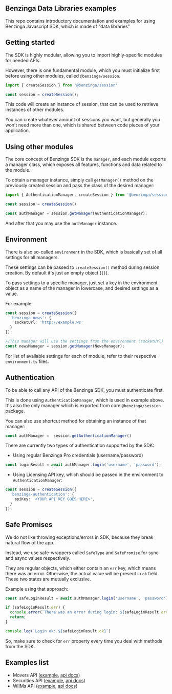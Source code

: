## Benzinga Data Libraries examples

This repo contains introductory documentation and examples for using Benzinga Javascript SDK, which is made of "data libraries"

## Getting started

The SDK is highly modular, allowing you to import highly-specific modules for needed APIs.

However, there is one fundamental module, which you must initialize first before using other modules, called `@benzinga/session`.

```ts
import { createSession } from '@benzinga/session'

const session = createSession();
```

This code will create an instance of session, that can be used to retrieve instances of other modules.

You can create whatever amount of sessions you want, but generally you won't need more than one, which is shared between code pieces of your application.

## Using other modules

The core concept of Benzinga SDK is the `manager`, and each module exports a manager class, which exposes all features, functions and data related to the module.

To obtain a manager instance, simply call `getManager()` method on the previously created session and pass the class of the desired manager:

```ts
import { AuthenticationManager, createSession } from '@benzinga/session';

const session = createSession()

const authManager = session.getManager(AuthenticationManager);
```

And after that you may use the `authManager` instance.

## Environment

There is also so-called `environment` in the SDK, which is basically set of all settings for all managers.

These settings can be passed to `createSession()` method during session creation. By default it's just an empty object (`{}`).

To pass settings to a specific manager, just set a key in the environment object as a name of the manager in lowercase, and desired settings as a value.

For example:

```ts
const session = createSession({
  'benzinga-news': {
    socketUrl: 'http://example.ws'
  }
});

//This manager will use the settings from the environment (socketUrl)
const newsManager = session.getManager(NewsManager);
```
For list of available settings for each of module, refer to their respective `environment.ts` files.

## Authentication

To be able to call any API of the Benzinga SDK, you must authenticate first.

This is done using `AuthenticationManager`, which is used in example above.
It's also the only manager which is exported from core `@benzinga/session` package.

You can also use shortcut method for obtaining an instance of that manager:

```ts
const authManager =  session.getAuthenticationManager()
```

There are currently two types of authentication supported by the SDK:

* Using regular Benzinga Pro credentials (username/password)

```ts
const loginResult = await authManager.login('username', 'password');
```

* Using Licensing API key, which should be passed in the environment to `AuthenticationManager`:

```ts
const session = createSession({
  'benzinga-authentication': {
    apiKey: '<YOUR API KEY GOES HERE>',
  }
});
```

## Safe Promises

We do not like throwing exceptions/errors in SDK, because they break natural flow of the app.

Instead, we use safe-wrappers called `SafeType` and `SafePromise` for sync and async values respectively.

They are regular objects, which either contain an `err` key, which means there was an error. Otherwise, the actual value will be present in `ok` field. These two states are mutually exclusive.

Example using that approach:

```ts
const safeLoginResult = await authManager.login('username', 'password');

if (safeLoginResult.err) {
  console.error(`There was an error during login: ${safeLoginResult.err}`);
  return;
}

console.log(`Login ok: ${safeLoginResult.ok}`)
```

So, make sure to check for `err` property every time you deal with methods from the SDK.

## Examples list

* Movers API ([example](src/examples/movers.ts), [api docs](https://docs.benzinga.com/benzinga/movers-v1.html))
* Securities API ([example](src/examples/securities.ts), [api docs](https://docs.benzinga.com/benzinga/fundamentals-v2.1.html))
* WIIMs API ([example](src/examples/wiims.ts), [api docs](https://docs.benzinga.com/benzinga/wiims.html))
